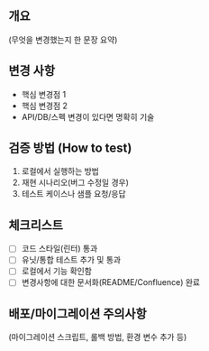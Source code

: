 ## 개요
(무엇을 변경했는지 한 문장 요약)

## 변경 사항
- 핵심 변경점 1
- 핵심 변경점 2
- API/DB/스펙 변경이 있다면 명확히 기술

## 검증 방법 (How to test)
1. 로컬에서 실행하는 방법
2. 재현 시나리오(버그 수정일 경우)
3. 테스트 케이스나 샘플 요청/응답

## 체크리스트
- [ ] 코드 스타일(린터) 통과
- [ ] 유닛/통합 테스트 추가 및 통과
- [ ] 로컬에서 기능 확인함
- [ ] 변경사항에 대한 문서화(README/Confluence) 완료

## 배포/마이그레이션 주의사항
(마이그레이션 스크립트, 롤백 방법, 환경 변수 추가 등)
